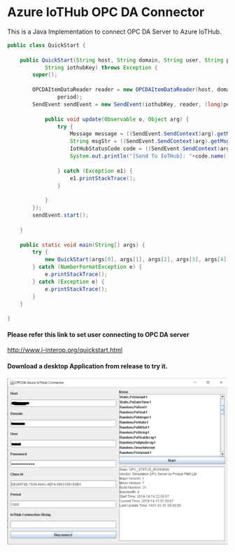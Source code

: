 # Azure IoTHub OPC DA Connector
This is a Java Implementation to connect OPC DA Server to Azure IoTHub.

```java
public class QuickStart {

	public QuickStart(String host, String domain, String user, String password, String clsId, int period,
			String iothubKey) throws Exception {
		super();

		OPCDAItemDataReader reader = new OPCDAItemDataReader(host, domain, user, new String(password), clsId, "",
				period);
		SendEvent sendEvent = new SendEvent(iothubKey, reader, (long)period, new Observer() {

			public void update(Observable o, Object arg) {
				try {
					Message message = ((SendEvent.SendContext)arg).getMsg();
					String msgStr = ((SendEvent.SendContext)arg).getMsgStr();
					IotHubStatusCode code = ((SendEvent.SendContext)arg).getStatus();
					System.out.println("[Send To IoTHub]: "+code.name()+"; "+ msgStr + "\n");
				
				} catch (Exception e1) {
					e1.printStackTrace();
				}

			}
		});
		sendEvent.start();
		
	}
	
	public static void main(String[] args) {
		try {
			new QuickStart(args[0], args[1], args[2], args[3], args[4], Integer.parseInt(args[5]), args[6]);
		} catch (NumberFormatException e) {
			e.printStackTrace();
		} catch (Exception e) {
			e.printStackTrace();
		}
	}

}
```

#### Please refer this link to set user connecting to OPC DA server

http://www.j-interop.org/quickstart.html

#### Download a desktop Application from release to try it.
![Desktop App](/MainFrame.png)
 
